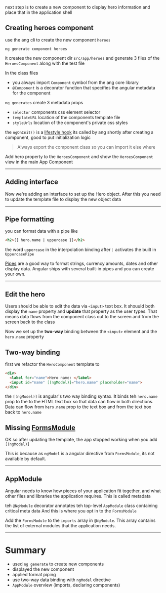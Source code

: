 
next step is to create a new component to display hero information and place that in the application shell

## Creating heroes component

use the ang cli to create the new component `heroes`
```shell
ng generate component heroes
```   

it creates the new component dir `src/app/heroes` and generate 3 files of the `HeroesComponent` along with the test file

In the class files
- you always import `Component` symbol from the ang core library 
- `@Component` is a decorator function that specifies the angular metadata for the component

`ng generates` create 3 metadata props
- `selector` components css element selector
- `templateURL` location of the components template file
- `styleUrls` location of the component's private css styles

the `ngOnInit()` is a [lifestyle hook](https://angular.io/guide/lifecycle-hooks#oninit)
its called by ang shortly after creating a component, good to put initialization logic

> Always export the component class so you can import it else where

Add hero property to the `HeroesComponent`
and show the `HeroesComponent` view in the main App Component

--- 

## Adding interface 

Now we're adding an interface to set up the Hero object.
After this you need to update the template file to display the new object data

---

## Pipe formatting

you can format data with a pipe like

```html
<h2>{{ hero.name | uppercase }}</h2>
```

the word `uppercase` in the interpolation binding after `|` activates the built in `UppercasePipe`

[Pipes](https://angular.io/guide/pipes) are a good way to format strings, currency amounts, dates and other display data. Angular ships with several built-in pipes and you can create your own.

---

## Edit the hero

Users should be able to edit the data via `<input>` text box.
It shouuld both display the `name` property and **update** that property as the user types.
That means data flows from the component class out to the screen and from the screen back to the class

Now we set up the **two-way** binding between the `<input>` element and the `hero.name` property

## Two-way binding 

first we refactor the `HeroComponent` template to
```html
<div>
  <label for="name">Hero name: </label>
  <input id="name" [(ngModel)]="hero.name" placeholder="name">
</div>
```

the `[(ngModel)]` is angular's two way binding syntax.
It binds teh `hero.name` prop to the to the HTML text box so that data can flow in both directions.
Data can flow from `hero.name` prop to the text box and from the text box back to `hero.name`

## Missing [FormsModule](https://angular.io/api/forms/FormsModule)

OK so after updating the template, the app stopped working when you add `[(ngModel)]`

This is because as `ngModel` is a angular directive from `FormsModule`, its not available by default.

---

## AppModule

Angular needs to know how pieces of your application fit together, and what other files and libraries the application requires.
This is called metadata

teh `@NgModule` decorator annotates teh top-level `AppModule` class containing critical meta data
And this is where you opt in to the `FormsModule`

Add the `FormsModule` to the `imports` array in `@NgModule`.
This array contains the list of external modules that the application needs.

---

# Summary

- used `ng generate` to create new components
- displayed the new component
- applied format piping
- use two-way data binding with `ngModel` directive
- `AppModule` overview (imports, declaring components)